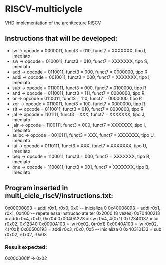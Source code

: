 # RISCV-multiclycle

VHD implementation of the architecture RISCV

## Instructions that will be developed:

- lw -> opcode = 0000011, funct3 = 010, funct7 = XXXXXXX, tipo I, imediato
- sw -> opcode = 0100011, funct3 = 010, funct7 = XXXXXXX, tipo S, imediato
- add -> opcode = 0110011, funct3 = 000, funct7 = 0000000, tipo R
- addi -> opcode = 0010011, funct3 = 000, funct7 = XXXXXXX, tipo I, imediato
- sub -> opcode = 0110011, funct3 = 000, funct7 = 0100000, tipo R
- and -> opcode = 0110011, funct3 = 111, funct7 = 0000000, tipo R
- or -> opcode = 0110011, funct3 = 110, funct7 = 0000000, tipo R
- xor -> opcode = 0110011, funct3 = 100, funct7 = 0000000, tipo R
- slt -> opcode = 0110011, funct3 = 010, funct7 = 0000000, tipo R
- jal -> opcode = 1101111, funct3 = XXX, funct7 = XXXXXXX, tipo J, imediato
- jalr -> opcode = 1100111, funct3 = 000, funct7 = XXXXXXX, tipo I, imediato
- auipc -> opcode = 0010111, funct3 = XXX, funct7 = XXXXXXX, tipo U, imediato
- lui -> opcode = 0110111, funct3 = XXX, funct7 = XXXXXXX, tipo U, imediato
- beq -> opcode = 1100011, funct3 = 000, funct7 = XXXXXXX, tipo B, imediato
- bne -> opcode = 1100011, funct3 = 001, funct7 = XXXXXXX, tipo B, imediato

## Program inserted in multi_cicle_riscV/instructions.txt:

0x00000093 = addi r0x1, r0x0, 0x0 -- inicializa 0
0x40008093 = addi r0x1, r0x1, 0x400 -- repete essa instrucao ate ter 0x2000 (8 vezes)
0x70400213 = addi r0x4, r0x0, 0x704
0x0040A223 = sw r0x4, 4(0x1)
0x12340137 = lui r0x02, 0x12340
0x0000A103 = lw r0x02, 0(r0x1)
0x0040A103 = lw r0x02, 4(r0x1)
0x00500193 = addi r0x3, r0x0, 0x5 -- inicializa 0
0x40310133 = sub r0x02, r0x02, r0x03

### Result expected:

0x000006ff -> 0x02
